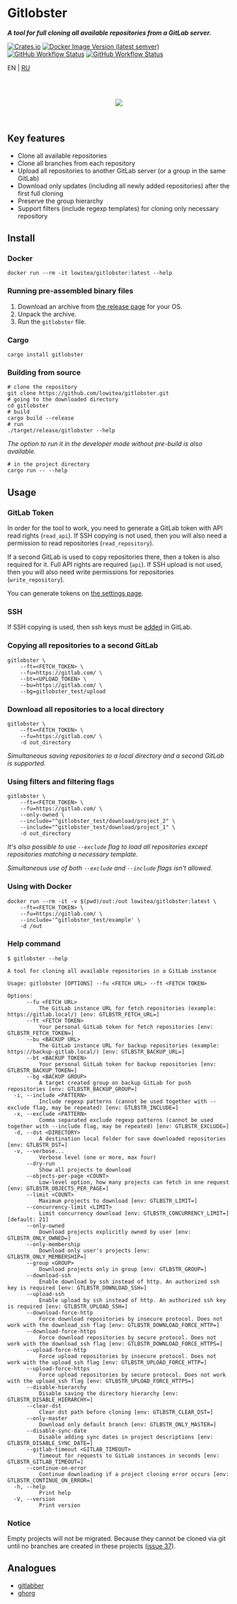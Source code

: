 # Gitlobster

**_A tool for full cloning all available repositories from a GitLab server._**

[![Crates.io](https://img.shields.io/crates/v/gitlobster?style=for-the-badge)](https://crates.io/crates/gitlobster)
[![Docker Image Version (latest semver)](https://img.shields.io/docker/v/lowitea/gitlobster?sort=semver&label=docker&style=for-the-badge)](https://hub.docker.com/r/lowitea/gitlobster)
[![GitHub Workflow Status](https://img.shields.io/github/actions/workflow/status/lowitea/gitlobster/integration_test.yml?branch=master&label=integration%20tests&style=for-the-badge)](https://github.com/lowitea/gitlobster/actions)
[![GitHub Workflow Status](https://img.shields.io/github/actions/workflow/status/lowitea/gitlobster/test.yml?branch=master&label=unit%20tests&style=for-the-badge)](https://github.com/lowitea/gitlobster/actions)

EN | [RU](README.RU.md)

<br>
<br>

<p align="center"><img src="https://github.com/lowitea/gitlobster/raw/master/logo.png"></p>

<br>

## Key features

- Clone all available repositories
- Clone all branches from each repository
- Upload all repositories to another GitLab server (or a group in the same GitLab)
- Download only updates (including all newly added repositories) after the first full cloning
- Preserve the group hierarchy
- Support filters (include regexp templates) for cloning only necessary repository

## Install

### Docker

```shell
docker run --rm -it lowitea/gitlobster:latest --help
```

### Running pre-assembled binary files

1. Download an archive from [the release page](https://github.com/lowitea/gitlobster/releases) for your OS.
2. Unpack the archive.
3. Run the `gitlobster` file.

### Cargo

```shell
cargo install gitlobster
```

### Building from source

```shell
# clone the repository
git clone https://github.com/lowitea/gitlobster.git
# going to the downloaded directory
cd gitlobster
# build
cargo build --release
# run
./target/release/gitlobster --help
```

_The option to run it in the developer mode without pre-build is also available._

```shell
# in the project directory
cargo run -- --help
```

## Usage

### GitLab Token

In order for the tool to work, you need to generate a GitLab token with API read rights (`read_api`). If SSH copying is not used, then you will also need a permission to read repositories (`read_repository`).

If a second GitLab is used to copy repositories there, then a token is also required for it. Full API rights are required (`api`). If SSH upload is not used, then you will also need write permissions for repositories (`write_repository`).

You can generate tokens on [the settings page](https://github.com/-/profile/personal_access_tokens).

### SSH

If SSH copying is used, then ssh keys must be [added](https://gitlab.com/-/profile/keys) in GitLab.

### Copying all repositories to a second GitLab

```shell
gitlobster \
    --ft=<FETCH_TOKEN> \
    --fu=https://gitlab.com/ \
    --bt=<UPLOAD_TOKEN> \
    --bu=https://gitlab.com/ \
    --bg=gitlobster_test/upload
```

### Download all repositories to a local directory

```shell
gitlobster \
    --ft=<FETCH_TOKEN> \
    --fu=https://gitlab.com/ \
    -d out_directory
```

_Simultaneous saving repositories to a local directory and a second GitLab is supported._

### Using filters and filtering flags

```shell
gitlobster \
    --ft=<FETCH_TOKEN> \
    --fu=https://gitlab.com/ \
    --only-owned \
    --include="^gitlobster_test/download/project_2" \
    --include="^gitlobster_test/download/project_1" \
    -d out_directory
```

_It's also possible to use `--exclude` flag to load all repositories except repositories matching a necessary template._

_Simultaneous use of both `--exclude` and `--include` flags isn't allowed._

### Using with Docker

```shell
docker run --rm -it -v $(pwd)/out:/out lowitea/gitlobster:latest \
    --ft=<FETCH_TOKEN> \
    --fu=https://gitlab.com/ \
    --include='^gitlobster_test/example' \
    -d /out
```

### Help command

```text
$ gitlobster --help

A tool for cloning all available repositories in a GitLab instance

Usage: gitlobster [OPTIONS] --fu <FETCH URL> --ft <FETCH TOKEN>

Options:
      --fu <FETCH URL>
          The GitLab instance URL for fetch repositories (example: https://gitlab.local/) [env: GTLBSTR_FETCH_URL=]
      --ft <FETCH TOKEN>
          Your personal GitLab token for fetch repositories [env: GTLBSTR_FETCH_TOKEN=]
      --bu <BACKUP URL>
          The GitLab instance URL for backup repositories (example: https://backup-gitlab.local/) [env: GTLBSTR_BACKUP_URL=]
      --bt <BACKUP TOKEN>
          Your personal GitLab token for backup repositories [env: GTLBSTR_BACKUP_TOKEN=]
      --bg <BACKUP GROUP>
          A target created group on backup GitLab for push repositories [env: GTLBSTR_BACKUP_GROUP=]
  -i, --include <PATTERN>
          Include regexp patterns (cannot be used together with --exclude flag, may be repeated) [env: GTLBSTR_INCLUDE=]
  -x, --exclude <PATTERN>
          Comma separated exclude regexp patterns (cannot be used together with --include flag, may be repeated) [env: GTLBSTR_EXCLUDE=]
  -d, --dst <DIRECTORY>
          A destination local folder for save downloaded repositories [env: GTLBSTR_DST=]
  -v, --verbose...
          Verbose level (one or more, max four)
      --dry-run
          Show all projects to download
      --objects-per-page <COUNT>
          Low-level option, how many projects can fetch in one request [env: GTLBSTR_OBJECTS_PER_PAGE=]
      --limit <COUNT>
          Maximum projects to download [env: GTLBSTR_LIMIT=]
      --concurrency-limit <LIMIT>
          Limit concurrency download [env: GTLBSTR_CONCURRENCY_LIMIT=] [default: 21]
      --only-owned
          Download projects explicitly owned by user [env: GTLBSTR_ONLY_OWNED=]
      --only-membership
          Download only user's projects [env: GTLBSTR_ONLY_MEMBERSHIP=]
      --group <GROUP>
          Download projects only in group [env: GTLBSTR_GROUP=]
      --download-ssh
          Enable download by ssh instead of http. An authorized ssh key is required [env: GTLBSTR_DOWNLOAD_SSH=]
      --upload-ssh
          Enable upload by ssh instead of http. An authorized ssh key is required [env: GTLBSTR_UPLOAD_SSH=]
      --download-force-http
          Force download repositories by insecure protocol. Does not work with the download_ssh flag [env: GTLBSTR_DOWNLOAD_FORCE_HTTP=]
      --download-force-https
          Force download repositories by secure protocol. Does not work with the download_ssh flag [env: GTLBSTR_DOWNLOAD_FORCE_HTTPS=]
      --upload-force-http
          Force upload repositories by insecure protocol. Does not work with the upload_ssh flag [env: GTLBSTR_UPLOAD_FORCE_HTTP=]
      --upload-force-https
          Force upload repositories by secure protocol. Does not work with the upload_ssh flag [env: GTLBSTR_UPLOAD_FORCE_HTTPS=]
      --disable-hierarchy
          Disable saving the directory hierarchy [env: GTLBSTR_DISABLE_HIERARCHY=]
      --clear-dst
          Clear dst path before cloning [env: GTLBSTR_CLEAR_DST=]
      --only-master
          Download only default branch [env: GTLBSTR_ONLY_MASTER=]
      --disable-sync-date
          Disable adding sync dates in project descriptions [env: GTLBSTR_DISABLE_SYNC_DATE=]
      --gitlab-timeout <GITLAB_TIMEOUT>
          Timeout for requests to GitLab instances in seconds [env: GTLBSTR_GITLAB_TIMEOUT=]
      --continue-on-error
          Continue downloading if a project cloning error occurs [env: GTLBSTR_CONTINUE_ON_ERROR=]
  -h, --help
          Print help
  -V, --version
          Print version
```

### Notice

Empty projects will not be migrated. Because they cannot be cloned via git until no branches are created in these projects ([issue 37](https://github.com/lowitea/gitlobster/issues/37)).

## Analogues

- [gitlabber](https://github.com/ezbz/gitlabber)
- [ghorg](https://github.com/gabrie30/ghorg)
